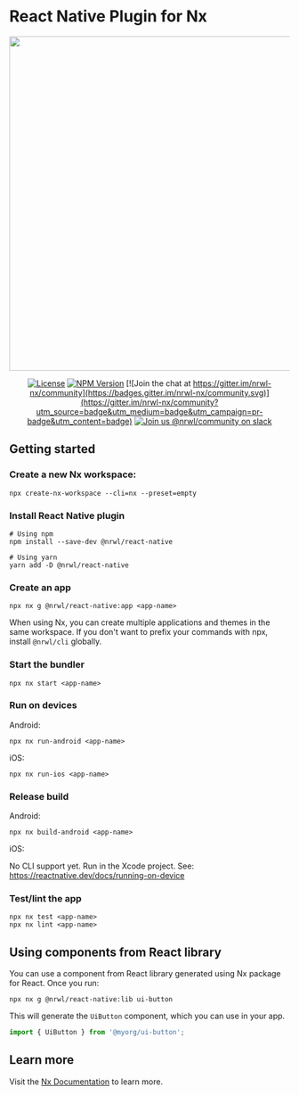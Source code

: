 # React Native Plugin for Nx

<p align="center"><img src="https://raw.githubusercontent.com/nrwl/nx/master/images/nx-react.png" width="600"></p>

<div align="center">

[![License](https://img.shields.io/npm/l/@nrwl/workspace.svg?style=flat-square)]()
[![NPM Version](https://badge.fury.io/js/%40nrwl%2Freact-native.svg)](https://www.npmjs.com/@nrwl/react-native)
[![Join the chat at https://gitter.im/nrwl-nx/community](https://badges.gitter.im/nrwl-nx/community.svg)](https://gitter.im/nrwl-nx/community?utm_source=badge&utm_medium=badge&utm_campaign=pr-badge&utm_content=badge)
[![Join us @nrwl/community on slack](https://img.shields.io/badge/slack-%40nrwl%2Fcommunity-brightgreen)](https://join.slack.com/t/nrwlcommunity/shared_invite/enQtNzU5MTE4OTQwOTk0LTgxY2E0ZWYzMWE0YzA5ZDA2MWM1NDVhNmI2ZWMyYmZhNWJiODk3MjkxZjY3MzU5ZjRmM2NmNWU1OTgyZmE4Mzc)

</div>


## Getting started

### Create a new Nx workspace:

```
npx create-nx-workspace --cli=nx --preset=empty
```

### Install React Native plugin

```
# Using npm
npm install --save-dev @nrwl/react-native

# Using yarn
yarn add -D @nrwl/react-native
```

### Create an app


```
npx nx g @nrwl/react-native:app <app-name>
```

When using Nx, you can create multiple applications and themes in the same workspace. If you don't want to prefix your commands with npx, install `@nrwl/cli` globally.


### Start the bundler

```
npx nx start <app-name> 
```

### Run on devices

Android:

```
npx nx run-android <app-name>
```

iOS:

```
npx nx run-ios <app-name>
```

### Release build

Android:

```
npx nx build-android <app-name>
```

iOS:

No CLI support yet. Run in the Xcode project. See: https://reactnative.dev/docs/running-on-device

### Test/lint the app

```
npx nx test <app-name>
npx nx lint <app-name>
```

## Using components from React library

You can use a component from React library generated using Nx package for React. Once you run:

```
npx nx g @nrwl/react-native:lib ui-button
```

This will generate the `UiButton` component, which you can use in your app.

```jsx
import { UiButton } from '@myorg/ui-button';
```

## Learn more

Visit the [Nx Documentation](https://nx.dev) to learn more.
